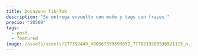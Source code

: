 ```yaml
---
title: Desayuno Tik-Tok
description: "Se entrega envuelto con moño y tags con frases "
precio: "20500"
tags:
  - post
  - featured
image: /assets/assets/277352449_490567359393652_7770219203536521115_n.jpg
---
```

